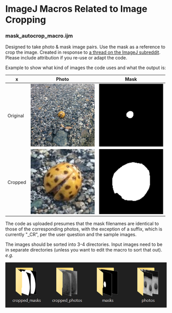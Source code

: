 # ImageJ Macros Related to Image Cropping


### mask_autocrop_macro.ijm

Designed to take photo & mask image pairs. Use the mask as a reference to crop the image. Created in response to [a thread on the ImageJ subreddit](https://www.reddit.com/r/ImageJ/comments/hpffhn/automate_image_processing_for_research_project/). Please include attribution if you re-use or adapt the code. 

Example to show what kind of images the code uses and what the output is:

| x        | Photo | Mask |
|----------|-------|------|
| Original | <img src="https://github.com/MurphysLab/r_ImageJ/blob/master/cropping/images/photo_example.jpg?raw=true" width="200">    | <img src="https://github.com/MurphysLab/r_ImageJ/blob/master/cropping/images/photo_example_CR.png?raw=true" width="200">     |
| Cropped  | <img src="https://github.com/MurphysLab/r_ImageJ/blob/master/cropping/images/photo_example_cropped.jpg?raw=true" width="200">    | <img src="https://github.com/MurphysLab/r_ImageJ/blob/master/cropping/images/photo_example_CR_cropped.png?raw=true" width="200">   |

The code as uploaded presumes that the mask filenames are identical to those of the corresponding photos, with the exception of a suffix, which is currently "\_CR", per the user question and the sample images.

The images should be sorted into 3-4 directories. Input images need to be in separate directories (unless you want to edit the macro to sort that out). *e.g.*

![directory structure](https://github.com/MurphysLab/r_ImageJ/blob/master/cropping/images/directory_structure.png?raw=true)

